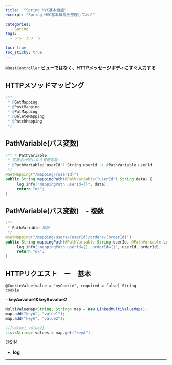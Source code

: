```yaml
---
title:  "Spring MVC基本機能"
excerpt: "Spring MVC基本機能を整理しておく"

categories:
  - Spring
tags:
  - フレームワーク

toc: true
toc_sticky: true
---
```


<code>@RestController</code>
**ビューではなく、HTTPメッセージボディにすぐ入力する**

## HTTPメソッドマッピング
```java
/**
 * @GetMapping
 * @PostMapping
 * @PutMapping
 * @DeleteMapping
 * @PatchMapping
 */
```

## PathVariable(パス変数)
```java
/** * PathVariable 
 * 変数名が同じなら省略可能
 * @PathVariable("userId") String userId -> @PathVariable userId
 */
@GetMapping("/mapping/{userId}")
public String mappingPath(@PathVariable("userId") String data) {
	 log.info("mappingPath userId={}", data);
	 return "ok";
}
```
## PathVariable(パス変数)　- 複数

```java
/**
 * PathVariable 複数
 */
@GetMapping("/mapping/users/{userId}/orders/{orderId}")
public String mappingPath(@PathVariable String userId, @PathVariable Long orderId) {
	 log.info("mappingPath userId={}, orderId={}", userId, orderId);
	 return "ok";
}
```
## HTTPリクエスト　ー　基本

<code>@CookieValue(value = "myCookie", required = false) String cookie</code>  

**- **keyA=value1&keyA=value2****
```java
MultiValueMap<String, String> map = new LinkedMultiValueMap();
map.add("keyA", "value1");
map.add("keyA", "value2");

//[value1,value2]
List<String> values = map.get("keyA")
```

@Slf4
- **log**


---